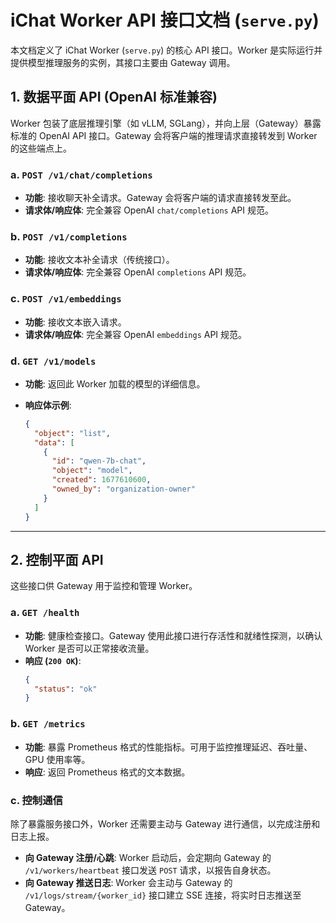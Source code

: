 # iChat Worker API 接口文档 (`serve.py`)

本文档定义了 iChat Worker (`serve.py`) 的核心 API 接口。Worker 是实际运行并提供模型推理服务的实例，其接口主要由 Gateway 调用。

## 1. 数据平面 API (OpenAI 标准兼容)

Worker 包装了底层推理引擎（如 vLLM, SGLang），并向上层（Gateway）暴露标准的 OpenAI API 接口。Gateway 会将客户端的推理请求直接转发到 Worker 的这些端点上。

### a. `POST /v1/chat/completions`

- **功能**: 接收聊天补全请求。Gateway 会将客户端的请求直接转发至此。
- **请求体/响应体**: 完全兼容 OpenAI `chat/completions` API 规范。

### b. `POST /v1/completions`

- **功能**: 接收文本补全请求（传统接口）。
- **请求体/响应体**: 完全兼容 OpenAI `completions` API 规范。

### c. `POST /v1/embeddings`

- **功能**: 接收文本嵌入请求。
- **请求体/响应体**: 完全兼容 OpenAI `embeddings` API 规范。

### d. `GET /v1/models`

- **功能**: 返回此 Worker 加载的模型的详细信息。
- **响应体示例**:

  ```json
  {
    "object": "list",
    "data": [
      {
        "id": "qwen-7b-chat",
        "object": "model",
        "created": 1677610600,
        "owned_by": "organization-owner"
      }
    ]
  }
  ```

---

## 2. 控制平面 API

这些接口供 Gateway 用于监控和管理 Worker。

### a. `GET /health`

- **功能**: 健康检查接口。Gateway 使用此接口进行存活性和就绪性探测，以确认 Worker 是否可以正常接收流量。
- **响应 (`200 OK`)**:
  ```json
  {
    "status": "ok"
  }
  ```

### b. `GET /metrics`

- **功能**: 暴露 Prometheus 格式的性能指标。可用于监控推理延迟、吞吐量、GPU 使用率等。
- **响应**: 返回 Prometheus 格式的文本数据。

### c. 控制通信

除了暴露服务接口外，Worker 还需要主动与 Gateway 进行通信，以完成注册和日志上报。

- **向 Gateway 注册/心跳**: Worker 启动后，会定期向 Gateway 的 `/v1/workers/heartbeat` 接口发送 `POST` 请求，以报告自身状态。
- **向 Gateway 推送日志**: Worker 会主动与 Gateway 的 `/v1/logs/stream/{worker_id}` 接口建立 SSE 连接，将实时日志推送至 Gateway。
